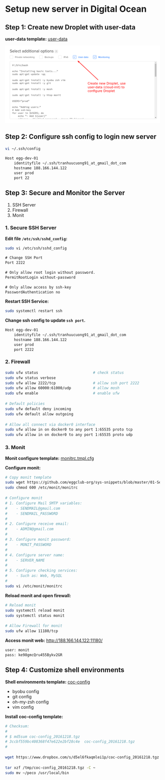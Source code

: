 # Setup new server in Digital Ocean

## Step 1: Create new Droplet with user-data

**user-data template:** [user-data](https://github.com/eggclub-org/sys-snippets/blob/master/01-Setup-new-server-in-DO/01-user-data-eggclub.sh)

![Create new Droplet with user-data](images/01-create-droplet-with-user-data.png)


## Step 2: Configure ssh config to login new server

```sh
vi ~/.ssh/config
```

```
Host egg-dev-01
    identityfile ~/.ssh/tranhuucuong91_at_gmail_dot_com
    hostname 188.166.144.122
    user prod
    port 22
```

## Step 3: Secure and Monitor the Server

1. SSH Server
2. Firewall
3. Monit

### 1. Secure SSH Server

**Edit file `/etc/ssh/sshd_config`:**

```sh
sudo vi /etc/ssh/sshd_config
```

```
# Change SSH Port
Port 2222

# Only allow root login without password.
PermitRootLogin without-password

# Only allow access by ssh-key
PasswordAuthentication no
```

**Restart SSH Service:**

```sh
sudo systemctl restart ssh
```

**Change ssh config to update `ssh port`.**

```
Host egg-dev-01
    identityfile ~/.ssh/tranhuucuong91_at_gmail_dot_com
    hostname 188.166.144.122
    user prod
    port 2222
```

### 2. Firewall

```sh
sudo ufw status                         # check status
sudo ufw status verbose
sudo ufw allow 2222/tcp                 # allow ssh port 2222
sudo ufw allow 60000:61000/udp          # allow mosh
sudo ufw enable                         # enable ufw

# Default policies
sudo ufw default deny incoming
sudo ufw default allow outgoing

# Allow all connect via docker0 interface
sudo ufw allow in on docker0 to any port 1:65535 proto tcp
sudo ufw allow in on docker0 to any port 1:65535 proto udp
```

### 3. Monit
**Monit configure template:** [monitrc.tmpl.cfg](https://github.com/eggclub-org/sys-snippets/blob/master/01-Setup-new-server-in-DO/templates/monitrc.tmpl.cfg)

**Configure monit:**

```sh
# Copy monit template
sudo wget https://github.com/eggclub-org/sys-snippets/blob/master/01-Setup-new-server-in-DO/templates/monitrc.tmpl.cfg -O /etc/monit/monitrc
sudo chmod 600 /etc/monit/monitrc

# Configure monit
# 1. Configure Mail SMTP variables:
#    - SENDMAIL@gmail.com
#    - SENDMAIL_PASSWORD
#
# 2. Configure receive email:
#    - ADMIN@gmail.com
#
# 3. Configure monit password:
#    - MONIT_PASSWORD
#
# 4. Configure server name:
#    - SERVER_NAME
#
# 5. Configure checking services:
#    - Such as: Web, MySQL
#
sudo vi /etc/monit/monitrc
```

**Reload monit and open firewall:**

```sh
# Reload monit
sudo systemctl reload monit
sudo systemctl status monit

# Allow Firewall for monit
sudo ufw allow 11180/tcp
```

**Access monit web:**
http://188.166.144.122:11180/

```
user: monit
pass: ke98gmcQru455Bykv2GR
```

## Step 4: Customize shell environments

**Shell environments template:** [coc-config](https://www.dropbox.com/s/d5el6fkaqmlei1p/coc-config_20161218.tgz)

- byobu config
- git config
- oh-my-zsh config
- vim config

**Install coc-config template:**

```sh
# Checksum:
#
# $ md5sum coc-config_20161218.tgz
# 3ccbf559bc408368f47e622e2bf28c4e  coc-config_20161218.tgz
#

wget https://www.dropbox.com/s/d5el6fkaqmlei1p/coc-config_20161218.tgz -O /tmp/coc-config_20161218.tgz

tar xzf /tmp/coc-config_20161218.tgz -C ~
sudo mv ~/peco /usr/local/bin
```


